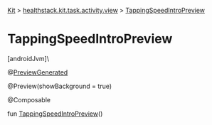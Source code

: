 
[Kit](../../kit.html) > [healthstack.kit.task.activity.view](index.html) > [TappingSpeedIntroPreview](-tapping-speed-intro-preview.html)



# TappingSpeedIntroPreview



[androidJvm]\




@[PreviewGenerated](../healthstack.kit.annotation/-preview-generated/index.html)



@Preview(showBackground = true)



@Composable



fun [TappingSpeedIntroPreview](-tapping-speed-intro-preview.html)()




